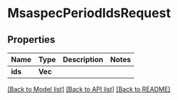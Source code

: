 # MsaspecPeriodIdsRequest

## Properties

Name | Type | Description | Notes
------------ | ------------- | ------------- | -------------
**ids** | **Vec<String>** |  |

[[Back to Model list]](./README.md#documentation-for-models) [[Back to API list]](./README.md#documentation-for-api-endpoints) [[Back to README]](../README.md)
